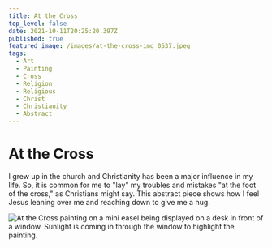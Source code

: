 ```yaml
---
title: At the Cross
top_level: false
date: 2021-10-11T20:25:20.397Z
published: true
featured_image: /images/at-the-cross-img_0537.jpeg
tags:
  - Art
  - Painting
  - Cross
  - Religion
  - Religious
  - Christ
  - Christianity
  - Abstract
---
```

# At the Cross

I grew up in the church and Christianity has been a major influence in my life. So, it is common for me to "lay" my troubles and mistakes "at the foot of the cross," as Christians might say. This abstract piece shows how I feel Jesus leaning over me and reaching down to give me a hug.



![At the Cross painting on a mini easel being displayed on a desk in front of a window. Sunlight is coming in through the window to highlight the painting.](/images/at-the-cross-img_0540.jpeg "At the Cross painting on a mini easel being displayed on a desk in front of a window. Sunlight is coming in through the window to highlight the painting.")